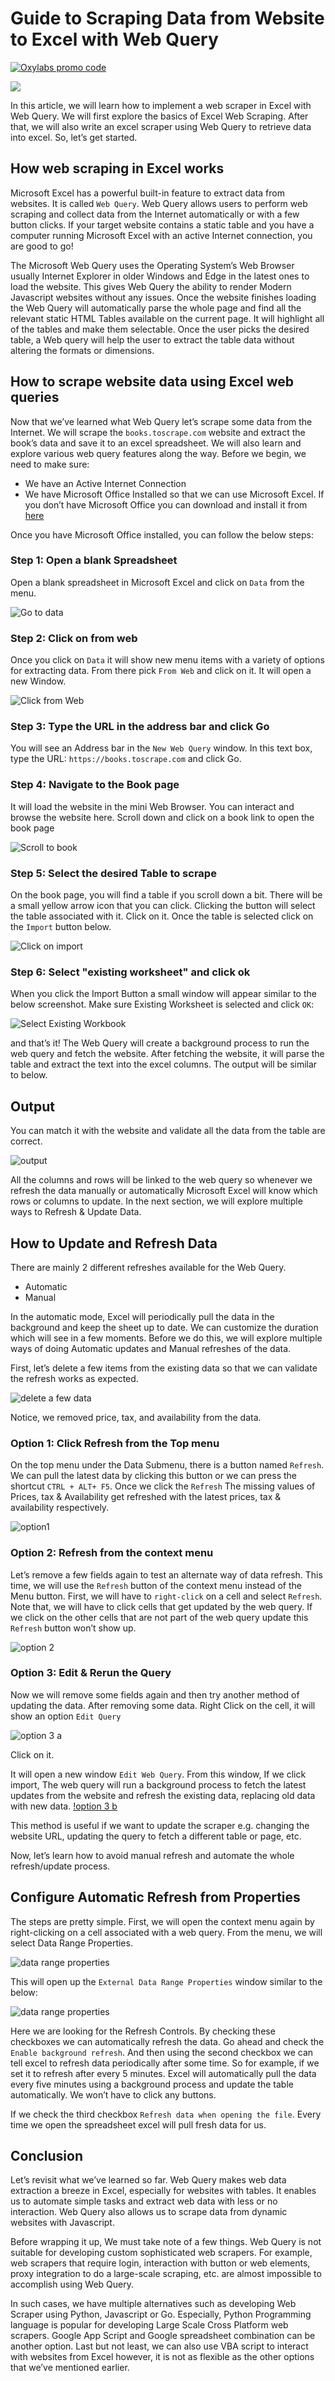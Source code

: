 # Guide to Scraping Data from Website to Excel with Web Query

[![Oxylabs promo code](https://user-images.githubusercontent.com/129506779/250792357-8289e25e-9c36-4dc0-a5e2-2706db797bb5.png)](https://oxylabs.go2cloud.org/aff_c?offer_id=7&aff_id=877&url_id=112)


[![](https://dcbadge.vercel.app/api/server/eWsVUJrnG5)](https://discord.gg/GbxmdGhZjq)

In this article, we will learn how to implement a web scraper in Excel with Web Query. We will first explore the basics of Excel Web Scraping. After that, we will also write an excel scraper using Web Query to retrieve data into excel. So, let’s get started.

## How web scraping in Excel works

Microsoft Excel has a powerful built-in feature to extract data from websites. It is called `Web Query`.  Web Query allows users to perform web scraping and collect data from the Internet automatically or with a few button clicks. If your target website contains a static table and you have a computer running Microsoft Excel with an active Internet connection, you are good to go!

The Microsoft Web Query uses the Operating System’s Web Browser usually Internet Explorer in older Windows and Edge in the latest ones to load the website. This gives Web Query the ability to render Modern Javascript websites without any issues. Once the website finishes loading the Web Query will automatically parse the whole page and find all the relevant static HTML Tables available on the current page. It will highlight all of the tables and make them selectable. Once the user picks the desired table, a Web query will help the user to extract the table data without altering the formats or dimensions.

## How to scrape website data using Excel web queries

Now that we’ve learned what Web Query let’s scrape some data from the Internet. We will scrape the `books.toscrape.com` website and extract the book’s data and save it to an excel spreadsheet. We will also learn and explore various web query features along the way. Before we begin, we need to make sure:

- We have an Active Internet Connection
- We have Microsoft Office Installed so that we can use Microsoft Excel. If you don’t have Microsoft Office you can download and install it from [here](https://support.microsoft.com/en-us/office/download-and-install-or-reinstall-microsoft-365-or-office-2021-on-a-pc-or-mac-4414eaaf-0478-48be-9c42-23adc4716658)

Once you have Microsoft Office installed, you can follow the below steps:

### Step 1: Open a blank Spreadsheet

Open a blank spreadsheet in Microsoft Excel and click on `Data` from the menu.

![Go to data](Images/1_gotodata.png)

### Step 2:  Click on from web

Once you click on `Data` it will show new menu items with a variety of options for extracting data. From there pick `From Web` and click on it. It will open a new Window.

![Click from Web](Images/2_clickfromweb.png)

### Step 3: Type the URL in the address bar and click Go

You will see an Address bar in the `New Web Query` window. In this text box, type the URL: `https://books.toscrape.com` and click Go.

### Step 4: Navigate to the Book page

It will load the website in the mini Web Browser. You can interact and browse the website here. Scroll down and click on a book link to open the book page

![Scroll to book](Images/4.scrolltobook.png)

### Step 5: Select the desired Table to scrape

On the book page, you will find a table if you scroll down a bit. There will be a small yellow arrow icon that you can click. Clicking the button will select the table associated with it. Click on it. Once the table is selected click on the `Import` button below.

![Click on import](Images/5_clickimport.png)

### Step 6: Select "existing worksheet" and click ok

When you click the Import Button a small window will appear similar to the below screenshot. Make sure Existing Worksheet is selected and click `OK`:

![Select Existing Workbook](Images/6_existingworksheet.png)

and that’s it! The Web Query will create a background process to run the web query and fetch the website. After fetching the website, it will parse the table and extract the text into the excel columns. The output will be similar to below.

## Output

You can match it with the website and validate all the data from the table are correct.

![output](Images/7_extracteddata.png)

All the columns and rows will be linked to the web query so whenever we refresh the data manually or automatically Microsoft Excel will know which rows or columns to update. In the next section, we will explore multiple ways to Refresh & Update Data.

## How to Update and Refresh Data

There are mainly 2 different refreshes available for the Web Query.

- Automatic
- Manual

In the automatic mode, Excel will periodically pull the data in the background and keep the sheet up to date. We can customize the duration which will see in a few moments. Before we do this, we will explore multiple ways of doing Automatic updates and Manual refreshes of the data.

First, let’s delete a few items from the existing data so that we can validate the refresh works as expected.

![delete a few data](Images/8_cleardata.png)

Notice, we removed price, tax, and availability from the data.

### Option 1: Click Refresh from the Top menu

On the top menu under the Data Submenu, there is a button named `Refresh`. We can pull the latest data by clicking this button or we can press the shortcut `CTRL + ALT+ F5`. Once we click the `Refresh` The missing values of Prices, tax & Availability get refreshed with the latest prices, tax & availability respectively.

![option1](Images/9_refreshmanual.png)

### Option 2: Refresh from the context menu

Let’s remove a few fields again to test an alternate way of data refresh. This time, we will use the `Refresh` button of the context menu instead of the Menu button. First, we will have to `right-click` on a cell and select `Refresh`. Note that, we will have to click cells that get updated by the web query. If we click on the other cells that are not part of the web query update this `Refresh` button won’t show up.

![option 2](Images/12_refreshclick.png)

### Option 3: Edit & Rerun the Query

Now we will remove some fields again and then try another method of updating the data. After removing some data. Right Click on the cell, it will show an option `Edit Query`

![option 3 a](Images/10_rightclick.png)

Click on it.

It will open a new window `Edit Web Query`. From this window, If we click import, The web query will run a background process to fetch the latest updates from the website and refresh the existing data, replacing old data with new data.
[!option 3 b](Images/11_clickimport.png)

This method is useful if we want to update the scraper e.g. changing the website URL, updating the query to fetch a different table or page, etc.

Now, let’s learn how to avoid manual refresh and automate the whole refresh/update process.

## Configure Automatic Refresh from Properties

The steps are pretty simple. First, we will open the context menu again by right-clicking on a cell associated with a web query. From the menu, we will select Data Range Properties.

![data range properties](Images/13_datarange.png)

This will open up the `External Data Range Properties` window similar to the below:

![data range properties](Images/14_refresh_control.png)

Here we are looking for the Refresh Controls. By checking these checkboxes we can automatically refresh the data. Go ahead and check the `Enable background refresh`. And then using the second checkbox we can tell excel to refresh data periodically after some time. So for example, if we set it to refresh after every 5 minutes. Excel will automatically pull the data every five minutes using a background process and update the table automatically.
We won’t have to click any buttons.

If we check the third checkbox `Refresh data when opening the file`. Every time we open the spreadsheet excel will pull fresh data for us.

## Conclusion

Let’s revisit what we’ve learned so far. Web Query makes web data extraction a breeze in Excel, especially for websites with tables. It enables us to automate simple tasks and extract web data with less or no interaction.  Web Query also allows us to scrape data from dynamic websites with Javascript.

Before wrapping it up, We must take note of a few things. Web Query is not suitable for developing custom sophisticated web scrapers. For example, web scrapers that require login, interaction with button or web elements, proxy integration to do a large-scale scraping, etc. are almost impossible to accomplish using Web Query.

In such cases, we have multiple alternatives such as developing Web Scraper using Python, Javascript or Go. Especially, Python Programming language is popular for developing Large Scale Cross Platform web scrapers. Google App Script and Google spreadsheet combination can be another option.  Last but not least, we can also use VBA script to interact with websites from Excel however, it is not as flexible as the other options that we’ve mentioned earlier.
